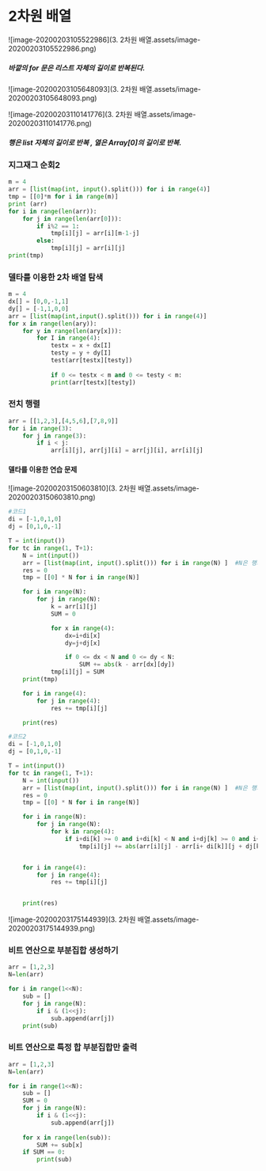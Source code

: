 # 2차원 배열

![image-20200203105522986](3. 2차원 배열.assets/image-20200203105522986.png)



##### 바깥의 for 문은 리스트 자체의 길이로 반복된다.

![image-20200203105648093](3. 2차원 배열.assets/image-20200203105648093.png)

![image-20200203110141776](3. 2차원 배열.assets/image-20200203110141776.png)

##### 행은 list 자체의 길이로 반복 , 열은 Array[0]의 길이로 반복.



### 지그재그 순회2

```python
m = 4
arr = [list(map(int, input().split())) for i in range(4)]
tmp = [[0]*m for i in range(m)]
print (arr)
for i in range(len(arr)):
    for j in range(len(arr[0])):
        if i%2 == 1:
            tmp[i][j] = arr[i][m-1-j]
        else:
            tmp[i][j] = arr[i][j]
print(tmp)

```



### 델타를 이용한 2차 배열 탐색

```python
m = 4
dx[] = [0,0,-1,1]
dy[] = [-1,1,0,0]
arr = [list(map(int,input().split())) for i in range(4)]
for x in range(len(ary)):
    for y in range(len(ary[x])):
        for I in range(4):
            testx = x + dx[I]
            testy = y + dy[I]
            test(arr[testx][testy])
            
			if 0 <= testx < m and 0 <= testy < m:
			print(arr[testx][testy])
```



### 전치 행렬

```python
arr = [[1,2,3],[4,5,6],[7,8,9]]
for i in range(3):
    for j in range(3):
        if i < j:
            arr[i][j], arr[j][i] = arr[j][i], arr[i][j]
```



#### 델타를 이용한 연습 문제

![image-20200203150603810](3. 2차원 배열.assets/image-20200203150603810.png)

```python 
#코드1
di = [-1,0,1,0]
dj = [0,1,0,-1]

T = int(input())
for tc in range(1, T+1):
    N = int(input())
    arr = [list(map(int, input().split())) for i in range(N) ]  #N은 행의 개수
    res = 0
    tmp = [[0] * N for i in range(N)]

    for i in range(N):
        for j in range(N):
            k = arr[i][j]
            SUM = 0

            for x in range(4):
                dx=i+di[x]
                dy=j+dj[x]

                if 0 <= dx < N and 0 <= dy < N:
                    SUM += abs(k - arr[dx][dy])
            tmp[i][j] = SUM
    print(tmp)

    for i in range(4):
        for j in range(4):
            res += tmp[i][j]

    print(res)
```

```python
#코드2
di = [-1,0,1,0]
dj = [0,1,0,-1]

T = int(input())
for tc in range(1, T+1):
    N = int(input())
    arr = [list(map(int, input().split())) for i in range(N) ]  #N은 행의 개수
    res = 0
    tmp = [[0] * N for i in range(N)]

    for i in range(N):
        for j in range(N):
            for k in range(4):
                if i+di[k] >= 0 and i+di[k] < N and i+dj[k] >= 0 and i+dj[k] < N:
                    tmp[i][j] += abs(arr[i][j] - arr[i+ di[k]][j + dj[k]])


    for i in range(4):
        for j in range(4):
            res += tmp[i][j]


    print(res)
```



![image-20200203175144939](3. 2차원 배열.assets/image-20200203175144939.png)

### 비트 연산으로 부분집합 생성하기

```python
arr = [1,2,3]
N=len(arr)

for i in range(1<<N):
    sub = []
    for j in range(N):
        if i & (1<<j):
            sub.append(arr[j])
    print(sub)
```

### 비트 연산으로 특정 합 부분집합만 출력

```python
arr = [1,2,3]
N=len(arr)

for i in range(1<<N):
    sub = []
    SUM = 0
    for j in range(N):
        if i & (1<<j):
            sub.append(arr[j])
            
    for x in range(len(sub)):
        SUM += sub[x]
    if SUM == 0:
        print(sub)
```

